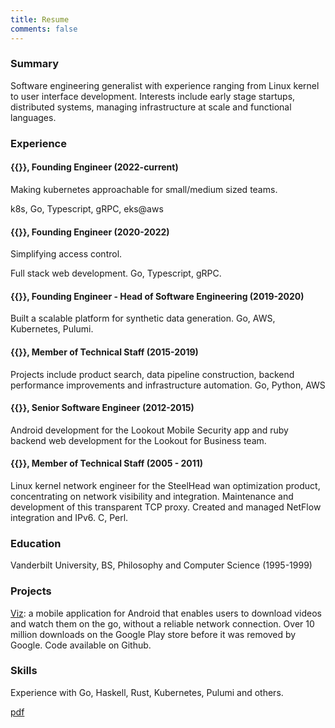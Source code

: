 ```yaml
---
title: Resume
comments: false
---
```


### Summary

Software engineering generalist with experience ranging from Linux kernel to
user interface development. Interests include early stage startups,
distributed systems, managing infrastructure at scale and functional languages.

### Experience

#### {{<newtabref href="https://nucleuscloud.com" title="Nucleus Cloud">}}, Founding Engineer (2022-current)

Making kubernetes approachable for small/medium sized teams.

k8s, Go, Typescript, gRPC, eks@aws

#### {{<newtabref href="https://conductorone.com" title="ConductorOne">}}, Founding Engineer (2020-2022)

Simplifying access control.

Full stack web development. Go, Typescript, gRPC.

#### {{<newtabref href="https://synthesis.ai" title="Synthesis AI">}}, Founding Engineer - Head of Software Engineering (2019-2020)

Built a scalable platform for synthetic data generation. Go, AWS, Kubernetes, Pulumi.

#### {{<newtabref href="https://wish.com" title="Wish">}}, Member of Technical Staff (2015-2019)

Projects include product search, data pipeline construction, backend
performance improvements and infrastructure automation. Go, Python, AWS

#### {{<newtabref href="https://lookout.com" title="Lookout">}}, Senior Software Engineer (2012-2015)

Android development for the Lookout Mobile Security app and ruby backend web
development for the Lookout for Business team.

#### {{<newtabref href="https://en.wikipedia.org/wiki/Riverbed_Technology" title="Riverbed Technology">}}, Member of Technical Staff (2005 - 2011)

Linux kernel network engineer for the SteelHead wan optimization product, concentrating on
network visibility and integration. Maintenance and development of this transparent TCP
proxy. Created and managed NetFlow integration and IPv6. C, Perl.

### Education

Vanderbilt University, BS, Philosophy and Computer Science (1995-1999)

### Projects

[Viz](https://github.com/svrana/Viz): a mobile application for Android that
enables users to download videos and watch them on the go, without a reliable
network connection. Over 10 million downloads on the Google Play store before
it was removed by Google. Code available on Github.

### Skills

Experience with Go, Haskell, Rust, Kubernetes, Pulumi and others.

[pdf](https://hosted.vranix.com/shaw-vrana-resume.pdf)
